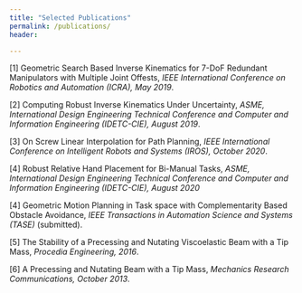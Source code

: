 ```yaml
---
title: "Selected Publications"
permalink: /publications/
header:

---
```


[1] Geometric Search Based Inverse Kinematics for 7-DoF Redundant Manipulators with Multiple Joint Offests, *IEEE International Conference on Robotics and Automation (ICRA), May 2019*.

[2] Computing Robust Inverse Kinematics Under Uncertainty, *ASME, International Design Engineering Technical Conference and Computer and Information Engineering (IDETC-CIE), August 2019*.

[3] On Screw Linear Interpolation for Path Planning, *IEEE International Conference on Intelligent Robots and Systems (IROS), October 2020*.

[4] Robust Relative Hand Placement for Bi-Manual Tasks, *ASME, International Design Engineering Technical Conference and Computer and Information Engineering (IDETC-CIE), August 2020*

[4] Geometric Motion Planning in Task space with Complementarity Based Obstacle Avoidance, *IEEE Transactions in Automation Science and Systems (TASE)* (submitted).

[5] The Stability of a Precessing and Nutating Viscoelastic Beam with a Tip Mass, *Procedia Engineering, 2016*.

[6] A Precessing and Nutating Beam with a Tip Mass, *Mechanics Research Communications, October 2013*.
